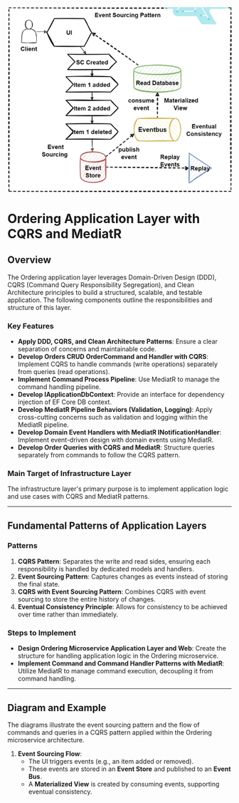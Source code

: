 ![alt text](image.png)
# Ordering Application Layer with CQRS and MediatR

## Overview

The Ordering application layer leverages Domain-Driven Design (DDD), CQRS (Command Query Responsibility Segregation), and Clean Architecture principles to build a structured, scalable, and testable application. The following components outline the responsibilities and structure of this layer.

### Key Features

- **Apply DDD, CQRS, and Clean Architecture Patterns**: Ensure a clear separation of concerns and maintainable code.
- **Develop Orders CRUD OrderCommand and Handler with CQRS**: Implement CQRS to handle commands (write operations) separately from queries (read operations).
- **Implement Command Process Pipeline**: Use MediatR to manage the command handling pipeline.
- **Develop IApplicationDbContext**: Provide an interface for dependency injection of EF Core DB context.
- **Develop MediatR Pipeline Behaviors (Validation, Logging)**: Apply cross-cutting concerns such as validation and logging within the MediatR pipeline.
- **Develop Domain Event Handlers with MediatR INotificationHandler**: Implement event-driven design with domain events using MediatR.
- **Develop Order Queries with CQRS and MediatR**: Structure queries separately from commands to follow the CQRS pattern.

### Main Target of Infrastructure Layer

The infrastructure layer's primary purpose is to implement application logic and use cases with CQRS and MediatR patterns.

---

## Fundamental Patterns of Application Layers

### Patterns

1. **CQRS Pattern**: Separates the write and read sides, ensuring each responsibility is handled by dedicated models and handlers.
2. **Event Sourcing Pattern**: Captures changes as events instead of storing the final state.
3. **CQRS with Event Sourcing Pattern**: Combines CQRS with event sourcing to store the entire history of changes.
4. **Eventual Consistency Principle**: Allows for consistency to be achieved over time rather than immediately.

### Steps to Implement

- **Design Ordering Microservice Application Layer and Web**: Create the structure for handling application logic in the Ordering microservice.
- **Implement Command and Command Handler Patterns with MediatR**: Utilize MediatR to manage command execution, decoupling it from command handling.

---

## Diagram and Example

The diagrams illustrate the event sourcing pattern and the flow of commands and queries in a CQRS pattern applied within the Ordering microservice architecture. 

1. **Event Sourcing Flow**:
   - The UI triggers events (e.g., an item added or removed).
   - These events are stored in an **Event Store** and published to an **Event Bus**.
   - A **Materialized View** is created by consuming events, supporting eventual consistency.